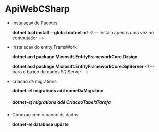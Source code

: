 # ApiWebCSharp

* Instalaçao de Pacotes

  **dotnet tool install --global dotnet-ef**           <! -- Instala apenas uma vez no computador -->

* Instalacao do entity FrameWork

  **dotnet add package Microsift.EntityFrameworkCore.Design**

  **dotnet add package Microsift.EntityFrameworkCore.SqlServer**                  <! --   para o banco de dados SQlServer -->
  

* criacao de migrations </b>


  **dotnet-ef migrations add nomeDaMigration**        <h5>  dotnet-ef migrations add CriacaoTabelaTarefa </h5>

* Conexao com o banco de dados
 
    **dotnet-ef database update**
